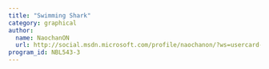 ```yaml
---
title: "Swimming Shark"
category: graphical
author:
  name: NaochanON
  url: http://social.msdn.microsoft.com/profile/naochanon/?ws=usercard-mini
program_id: NBL543-3
---
```

